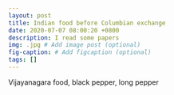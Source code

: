 ```yaml
---
layout: post
title: Indian food before Columbian exchange
date: 2020-07-07 08:00:20 +0800
description: I read some papers
img: .jpg # Add image post (optional)
fig-caption: # Add figcaption (optional)
tags: []
---
```


Vijayanagara food, black pepper, long pepper
